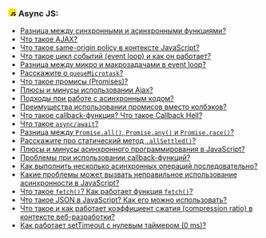 <h3>
  <img src="../assets/JavaScript.png" width="16" height="16" />
  <span>Async JS:</span>
</h3>

- [Разница между синхронными и асинхронными функциями?](https://youtu.be/nDvLckm5jfA?t=681)
- [Что такое AJAX?](https://youtu.be/9WqQ_vj7g5Q?t=547)
- [Что такое same-origin policy в контексте JavaScript?](https://youtu.be/9WqQ_vj7g5Q?t=612)
- [Что такое цикл событий (event loop) и как он работает?](https://youtu.be/5pRRnAItPKg?t=293)
- [Разница между микро и макрозадачами в event loop?](https://youtu.be/W1Ye_ekQGS0?t=249)
- [Расскажите о `queueMicrotask`?](https://youtu.be/W1Ye_ekQGS0?t=330)
- [Что такое промисы (Promises)?](https://youtu.be/Vba4bekdLw0?t=371)
- [Плюсы и минусы использовании Ajax?](https://youtu.be/CpxDO1QEzbM?t=352)
- [Подходы при работе с асинхронным кодом?](https://youtu.be/CpxDO1QEzbM?t=410)
- [Преимущества использовании промисов вместо колбэков?](https://youtu.be/CpxDO1QEzbM?t=481)
- [Что такое callback-функция? Что такое Callback Hell?](https://youtu.be/2puXRCd-l7I?t=348)
- [Что такое `async/await`?](https://youtu.be/2puXRCd-l7I?t=417)
- [Разница между `Promise.all()`, `Promise.any()` и `Promise.race()`?](https://youtu.be/bUIoSlfGk_k?t=782)
- [Расскажите про статический метод `.allSettled()`?](https://youtu.be/RlrDF6FMVMI?t=896)
- [Плюсы и минусы асинхронного программирования в JavaScript?](https://youtu.be/ECfV72iuUEs?t=460)
- [Проблемы при использовании callback-функций?](https://youtu.be/ECfV72iuUEs?t=540)
- [Как выполнить несколько асинхронных операций последовательно?](https://youtu.be/ECfV72iuUEs?t=599)
- [Какие проблемы может вызвать неправильное использование асинхронности в JavaScript?](https://youtu.be/ECfV72iuUEs?t=657)
- [Что такое `fetch()`? Как работает функция `fetch()`?](https://youtu.be/X-7w5YtlnM8?t=713)
- [Что такое JSON в JavaScript? Как его можно использовать?](https://youtu.be/X-7w5YtlnM8?t=786)
- [Что такое и как работает коэффициент сжатия (compression ratio) в контексте веб-разработки?](https://youtu.be/X-7w5YtlnM8?t=835)
- [Как работает setTimeout с нулевым таймером (0 ms)?](https://youtu.be/Z_j6XRvaq5k?t=802)
